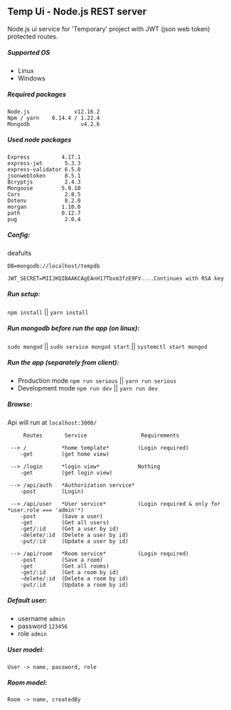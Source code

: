 ## Temp Ui - Node.js REST server

 Node.js ui service for 'Temporary' project with JWT (json web token) protected routes. 

##### Supported OS
- Linux
- Windows 

##### Required packages
```
Node.js              v12.16.2
Npm / yarn    6.14.4 / 1.22.4 
Mongodb                v4.2.6
```
##### Used node packages
```
Express          4.17.1 
express-jwt       5.3.3
express-validator 6.5.0
jsonwebtoken      8.5.1
Bcryptjs          2.4.3
Mongoose         5.9.10
Cors              2.8.5
Dotenv            8.2.0
morgan           1.10.0
path             0.12.7
pug 		      2.0.4
```
##### Config:
deafults
```
DB=mongodb://localhost/tempdb

JWT_SECRET=MIIJKQIBAAKCAgEAnH17Tbxm3fzE9FV....Continues with RSA key
```
##### Run setup:
`npm install` || `yarn install`
##### Run mongodb before run the app (on linux):
`sudo mongod` || `sudo service mongod start` || `systemctl start mongod`
##### Run the app (separately from client):
- Production mode `npm run serious`  || `yarn run serious` 
- Development mode `npm run dev` || `yarn run dev`

##### Browse:
Api will run at `localhost:3000/`
```
     Routes       Service 				  Requirements

 --> /			 *home template* 	     (Login required)
	-get		 (get home view)

 --> /login	     *login view*			 Nothing 			 
	-get		 (get login view)

 --> /api/auth	 *Authorization service*
 	-post	     (Login) 
 
 --> /api/user	 *User service*          (Login required & only for *user.role === 'admin'*)
	-post        (Save a user)
	-get         (Get all users)
	-get/:id     (Get a user by id)
	-delete/:id  (Delete a user by id)
	-put/:id     (Update a user by id)

 --> /api/room   *Room service*          (Login required)
	-post	     (Save a room)
	-get	     (Get all rooms)
 	-get/:id     (Get a room by id)	
	-delete/:id  (Delete a room by id)
	-put/:id     (Update a room by id)
```
##### Default user:
- username `admin`  
- password `123456`
- role `admin`

##### User model:
```
User -> name, password, role
```
##### Room model:
```
Room -> name, createdBy
```
